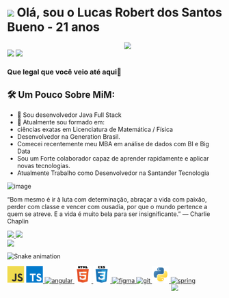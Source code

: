 <h1><img src="https://emojis.slackmojis.com/emojis/images/1570211625/6611/wave-animated.gif?1570211625" width="30"/> Olá, sou o Lucas Robert dos Santos Bueno - 21 anos</h1>
<img align='right' src="https://media.giphy.com/media/M9gbBd9nbDrOTu1Mqx/giphy.gif" width="230">

<br>
<div> 
  <a href="https://www.instagram.com/lucas_almeida103" target="_blank"><img src="https://img.shields.io/badge/-Instagram-%23E4405F?style=for-the-badge&logo=instagram&logoColor=white" target="_blank"></a>
  <a href="https://www.linkedin.com/in/lucasroberty" target="_blank"><img src="https://img.shields.io/badge/-LinkedIn-%230077B5?style=for-the-badge&logo=linkedin&logoColor=white" target="_blank"></a> 
</div>

### Que legal que você veio até aqui🤩


## 🛠 Um Pouco Sobre MiM:
- 🔭 Sou desenvolvedor Java Full Stack
- 🌱 Atualmente sou formado em:
- ciências exatas em Licenciatura de Matemática / Física
- Desenvolvedor na Generation Brasil.
- Comecei recentemente meu MBA em análise de dados com BI e Big Data
- Sou um Forte colaborador capaz de aprender rapidamente e aplicar novas tecnologias.
- Atualmente Trabalho como Desenvolvedor na Santander Tecnologia



![image](https://user-images.githubusercontent.com/69163019/133696572-f6d40fb6-f7c3-43f9-9e4b-03a3b6a29cf0.png)







“Bom mesmo é ir à luta com determinação, abraçar a vida com paixão, perder com classe e vencer com ousadia, por que o mundo pertence a quem se atreve. E a vida é muito bela para ser insignificante.”
― Charlie Chaplin 





  <div>
  <a href="https://github.com/lucasrobert103">
  <img height = "180em" src = "https://github-readme-stats.vercel.app/api?username=lucasrobert103&show_icons=true&theme=dark&include_all_commits=true&count_private=true" />
  <img height = "180em" src = "https://github-readme-stats.vercel.app/api/top-langs/?username=lucasrobert103&layout=compact&langs_count=7&theme=dark" />
</div
    <a href="https://github.com/lucasrobert103/ProjetoIntegrador-1">
      <!-- Change the `github-readme-stats.anuraghazra1.vercel.app` to `github-readme-stats.vercel.app`  -->
      <img align="center" src="https://github-readme-stats.vercel.app/api/pin/?username=Teethew&repo=ProjetoIntegrador&theme=midnight-purple" />
</a>  
    
 
  ![Snake animation](https://github.com/codethi/codethi/blob/output/github-contribution-grid-snake.svg)
    
    
  <a href="https://developer.mozilla.org/en-US/docs/Web/JavaScript" target="_blank"> <img src="https://raw.githubusercontent.com/devicons/devicon/master/icons/javascript/javascript-original.svg" alt="javascript" width="40" height="40"/></a>
<a href="https://www.typescriptlang.org/" target="_blank"> <img src="https://raw.githubusercontent.com/devicons/devicon/master/icons/typescript/typescript-original.svg" alt="typescript" width="40" height="40"/> </a>
<a href="https://angular.io" target="_blank"> <img src="https://angular.io/assets/images/logos/angular/angular.svg" alt="angular" width="40" height="40"/> </a>
<a href="https://www.w3.org/html/" target="_blank"> <img src="https://raw.githubusercontent.com/devicons/devicon/master/icons/html5/html5-original-wordmark.svg" alt="html5" width="40" height="40"/> </a> 
<a href="https://www.w3schools.com/css/" target="_blank"> <img src="https://raw.githubusercontent.com/devicons/devicon/master/icons/css3/css3-original-wordmark.svg" alt="css3" width="40" height="40"/> </a>
<a href="https://www.figma.com/" target="_blank"> <img src="https://www.vectorlogo.zone/logos/figma/figma-icon.svg" alt="figma" width="40" height="40"/> </a> 
<a href="https://git-scm.com/" target="_blank"> <img src="https://www.vectorlogo.zone/logos/git-scm/git-scm-icon.svg" alt="git" width="40" height="40"/> </a>
<a href="https://www.python.org" target="_blank"> <img src="https://raw.githubusercontent.com/devicons/devicon/master/icons/python/python-original.svg" alt="python" width="40" height="40"/> </a> <a href="https://spring.io/" target="_blank"> <img src="https://www.vectorlogo.zone/logos/springio/springio-icon.svg" alt="spring" width="40" height="40"/>
    <img align='right' src="https://gist.github.com/ManulMax/2d20af60d709805c55fd784ca7cba4b9/raw/bcfeac7604f674ace63623106eb8bb8471d844a6/github.gif" width="120 "></a>
  
  

 
</div>
 
